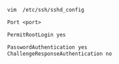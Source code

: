 ```bash
vim  /etc/ssh/sshd_config
```

```txt
Port <port>

PermitRootLogin yes

PasswordAuthentication yes
ChallengeResponseAuthentication no
```

